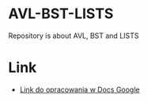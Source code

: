 # AVL-BST-LISTS
Repository is about AVL, BST and LISTS

# Link
* [Link do opracowania w Docs Google](https://docs.google.com/document/d/1d8IWebdXmZF9MIRzo1MH8oCY5eZZuXaY5ebx_9p3h3g/edit?usp=sharing)
